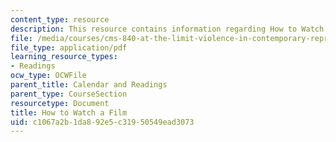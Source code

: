 ```yaml
---
content_type: resource
description: This resource contains information regarding How to Watch a Film.
file: /media/courses/cms-840-at-the-limit-violence-in-contemporary-representation-fall-2013/c1067a2b1da892e5c31950549ead3073_MITCMS_840F13_HwtoWtchaFlm.pdf
file_type: application/pdf
learning_resource_types:
- Readings
ocw_type: OCWFile
parent_title: Calendar and Readings
parent_type: CourseSection
resourcetype: Document
title: How to Watch a Film
uid: c1067a2b-1da8-92e5-c319-50549ead3073
---
```

